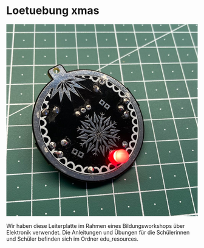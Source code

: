 # Loetuebung xmas

![Bild](pic/xmas_f.png)

Wir haben diese Leiterplatte im Rahmen eines Bildungsworkshops über Elektronik verwendet. Die Anleitungen und Übungen für die Schülerinnen und Schüler befinden sich im Ordner edu_resources. 

